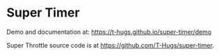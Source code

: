 # Super Timer

Demo and documentation at: https://t-hugs.github.io/super-timer/demo

Super Throttle source code is at https://github.com/T-Hugs/super-timer.
